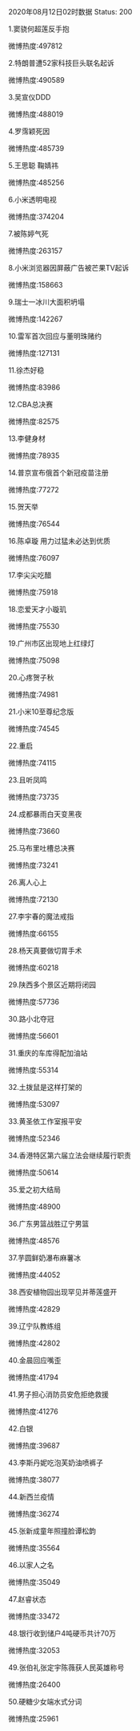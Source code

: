 2020年08月12日02时数据
Status: 200

1.窦骁何超莲反手抱

微博热度:497812

2.特朗普遭52家科技巨头联名起诉

微博热度:490589

3.吴宣仪DDD

微博热度:488019

4.罗霈颖死因

微博热度:485739

5.王思聪 鞠婧祎

微博热度:485256

6.小米透明电视

微博热度:374204

7.被陈婷气死

微博热度:263157

8.小米浏览器因屏蔽广告被芒果TV起诉

微博热度:158663

9.瑞士一冰川大面积坍塌

微博热度:142267

10.雷军首次回应与董明珠赌约

微博热度:127131

11.徐杰好稳

微博热度:83986

12.CBA总决赛

微博热度:82575

13.李健身材

微博热度:78935

14.普京宣布俄首个新冠疫苗注册

微博热度:77272

15.贺天举

微博热度:76544

16.陈卓璇 用力过猛未必达到优质

微博热度:76097

17.李尖尖吃醋

微博热度:75918

18.恋爱天才小璇玑

微博热度:75530

19.广州市区出现地上红绿灯

微博热度:75098

20.心疼贺子秋

微博热度:74981

21.小米10至尊纪念版

微博热度:74545

22.重启

微博热度:74115

23.且听凤鸣

微博热度:73735

24.成都暴雨白天变黑夜

微博热度:73660

25.马布里吐槽总决赛

微博热度:73241

26.离人心上

微博热度:72130

27.李宇春的魔法戒指

微博热度:66155

28.杨天真要做切胃手术

微博热度:60218

29.陕西多个景区近期将闭园

微博热度:57736

30.路小北夺冠

微博热度:56601

31.重庆的车库得配加油站

微博热度:55314

32.土拨鼠是这样打架的

微博热度:53097

33.黄圣依工作室报平安

微博热度:52346

34.香港特区第六届立法会继续履行职责

微博热度:50614

35.爱之初大结局

微博热度:48900

36.广东男篮战胜辽宁男篮

微博热度:48576

37.芋圆鲜奶瀑布麻薯冰

微博热度:44052

38.西安植物园出现罕见并蒂莲盛开

微博热度:42829

39.辽宁队教练组

微博热度:42802

40.金晨回应嘴歪

微博热度:41794

41.男子担心消防员安危拒绝救援

微博热度:41276

42.白银

微博热度:39687

43.李斯丹妮吃泡芙奶油喷裤子

微博热度:38077

44.新西兰疫情

微博热度:36274

45.张新成童年照撞脸谭松韵

微博热度:35564

46.以家人之名

微博热度:35049

47.赵睿状态

微博热度:33472

48.银行收到储户4吨硬币共计70万

微博热度:32053

49.张伯礼张定宇陈薇获人民英雄称号

微博热度:26400

50.硬糖少女端水式分词

微博热度:25961

